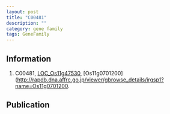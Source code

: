 ```yaml
---
layout: post
title: "C00481"
description: ""
category: gene family
tags: GeneFamily
---
```


## Information
1. C00481, [LOC_Os11g47530](http://rice.plantbiology.msu.edu/cgi-bin/ORF_infopage.cgi?orf=LOC_Os11g47530), [Os11g0701200](http://rapdb.dna.affrc.go.jp/viewer/gbrowse_details/irgsp1?name=Os11g0701200.

## Publication


